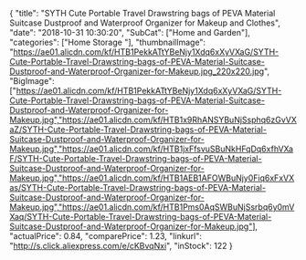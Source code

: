 {
	"title": "SYTH Cute Portable Travel Drawstring bags of PEVA Material Suitcase Dustproof and Waterproof Organizer for Makeup and Clothes",
	"date": "2018-10-31 10:30:20",
	"SubCat": ["Home and Garden"],
	"categories": ["Home Storage "],
	"thumbnailImage": "https://ae01.alicdn.com/kf/HTB1PekkATtYBeNjy1Xdq6xXyVXaG/SYTH-Cute-Portable-Travel-Drawstring-bags-of-PEVA-Material-Suitcase-Dustproof-and-Waterproof-Organizer-for-Makeup.jpg_220x220.jpg",
	"BigImage": ["https://ae01.alicdn.com/kf/HTB1PekkATtYBeNjy1Xdq6xXyVXaG/SYTH-Cute-Portable-Travel-Drawstring-bags-of-PEVA-Material-Suitcase-Dustproof-and-Waterproof-Organizer-for-Makeup.jpg","https://ae01.alicdn.com/kf/HTB1x9RhANSYBuNjSsphq6zGvVXaZ/SYTH-Cute-Portable-Travel-Drawstring-bags-of-PEVA-Material-Suitcase-Dustproof-and-Waterproof-Organizer-for-Makeup.jpg","https://ae01.alicdn.com/kf/HTB1jxFfsvuSBuNkHFqDq6xfhVXaF/SYTH-Cute-Portable-Travel-Drawstring-bags-of-PEVA-Material-Suitcase-Dustproof-and-Waterproof-Organizer-for-Makeup.jpg","https://ae01.alicdn.com/kf/HTB1AEB1AFOWBuNjy0Fiq6xFxVXas/SYTH-Cute-Portable-Travel-Drawstring-bags-of-PEVA-Material-Suitcase-Dustproof-and-Waterproof-Organizer-for-Makeup.jpg","https://ae01.alicdn.com/kf/HTB1Pms0AqSWBuNjSsrbq6y0mVXaq/SYTH-Cute-Portable-Travel-Drawstring-bags-of-PEVA-Material-Suitcase-Dustproof-and-Waterproof-Organizer-for-Makeup.jpg"],
	"actualPrice": 0.84,
	"comparePrice": 1.23,
	"linkurl": "http://s.click.aliexpress.com/e/cKBvqNxi",
	"inStock": 122
}
